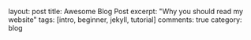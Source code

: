 layout: post
title: Awesome Blog Post
excerpt: "Why you should read my website"
tags: [intro, beginner, jekyll, tutorial]
comments: true
category: blog
